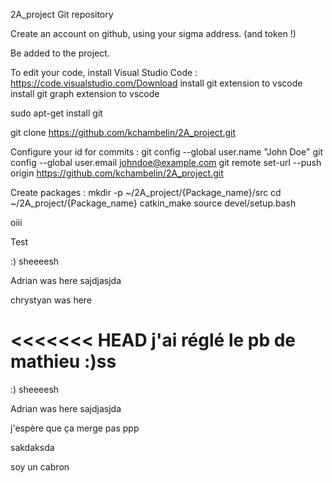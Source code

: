 2A_project
Git repository

Create an account on github, using your sigma address. (and token !)

Be added to the project.

To edit your code, install Visual Studio Code : https://code.visualstudio.com/Download install git extension to vscode install git graph extension to vscode

sudo apt-get install git

git clone https://github.com/kchambelin/2A_project.git

Configure your id for commits : git config --global user.name "John Doe" git config --global user.email johndoe@example.com git remote set-url --push origin https://github.com/kchambelin/2A_project.git

Create packages : mkdir -p ~/2A_project/{Package_name}/src cd ~/2A_project/{Package_name} catkin_make source devel/setup.bash

oiii

Test

:) sheeeesh

Adrian was here sajdjasjda

chrystyan was here

<<<<<<< HEAD
j'ai réglé le pb de mathieu :)ss
=======
:) sheeeesh


Adrian was here
sajdjasjda

j'espère que ça merge pas ppp




sakdaksda


soy un cabron